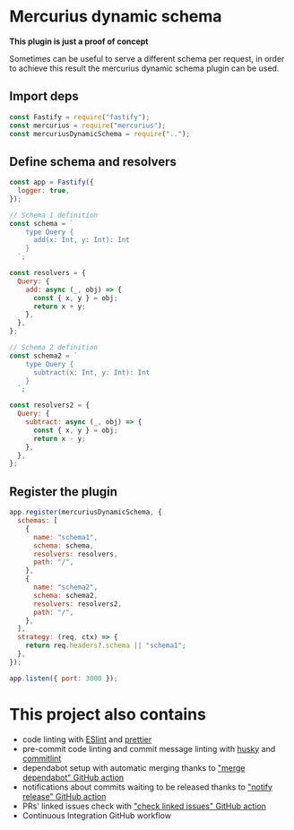 # Mercurius dynamic schema 

**This plugin is just a proof of concept**

Sometimes can be useful to serve a different schema per request, in order to achieve this result the mercurius dynamic schema plugin can be used.

## Import deps

```js
const Fastify = require("fastify");
const mercurius = require("mercurius");
const mercuriusDynamicSchema = require("..");
```

## Define schema and resolvers

```js
const app = Fastify({
  logger: true,
});

// Schema 1 definition
const schema = `
    type Query {
      add(x: Int, y: Int): Int
    }
  `;

const resolvers = {
  Query: {
    add: async (_, obj) => {
      const { x, y } = obj;
      return x + y;
    },
  },
};

// Schema 2 definition
const schema2 = `
    type Query {
      subtract(x: Int, y: Int): Int
    }
  `;

const resolvers2 = {
  Query: {
    subtract: async (_, obj) => {
      const { x, y } = obj;
      return x - y;
    },
  },
};
```

## Register the plugin

```js
app.register(mercuriusDynamicSchema, {
  schemas: [
    {
      name: "schema1",
      schema: schema,
      resolvers: resolvers,
      path: "/",
    },
    {
      name: "schema2",
      schema: schema2,
      resolvers: resolvers2,
      path: "/",
    },
  ],
  strategy: (req, ctx) => {
    return req.headers?.schema || "schema1";
  },
});

app.listen({ port: 3000 });
```

# This project also contains

- code linting with [ESlint](https://eslint.org) and [prettier](https://prettier.io)
- pre-commit code linting and commit message linting with [husky](https://www.npmjs.com/package/husky) and [commitlint](https://commitlint.js.org/)
- dependabot setup with automatic merging thanks to ["merge dependabot" GitHub action](https://github.com/fastify/github-action-merge-dependabot)
- notifications about commits waiting to be released thanks to ["notify release" GitHub action](https://github.com/nearform/github-action-notify-release)
- PRs' linked issues check with ["check linked issues" GitHub action](https://github.com/nearform/github-action-check-linked-issues)
- Continuous Integration GitHub workflow
